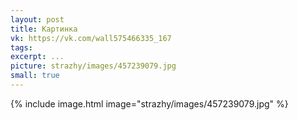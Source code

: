 ```yaml
---
layout: post
title: Картинка
vk: https://vk.com/wall575466335_167
tags: 
excerpt: ...
picture: strazhy/images/457239079.jpg
small: true
---
```

{% include image.html image="strazhy/images/457239079.jpg" %}
